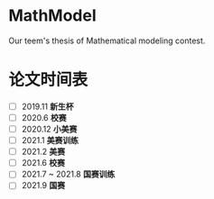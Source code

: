 # MathModel
Our teem's thesis of Mathematical modeling contest.

# 论文时间表

- [ ]  2019.11 **新生杯**
- [ ]  2020.6  **校赛**
- [ ]  2020.12 **小美赛**
- [ ]  2021.1 **美赛训练**
- [ ]  2021.2 **美赛**
- [ ]  2021.6 **校赛**
- [ ]  2021.7 ~ 2021.8 **国赛训练**
- [ ]  2021.9 **国赛** 